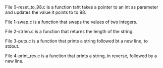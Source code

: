 File 0-reset_to_98.c is a function taht takes a pointer to an int as parameter and updates the value it points to to 98.

File 1-swap.c is a function that swaps the values of two integers.

File 2-strlen.c is a function that returns the length of the string.

File 3-puts.c is a function that prints a string followed bt a new line, to stdout.

File 4-print_rev.c is a function that prints a string, in reverse, followed by a new line.
